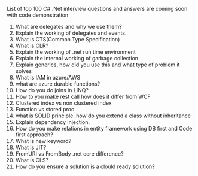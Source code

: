 List of top 100 C# .Net interview questions and answers are coming soon with code demonstration
1. What are delegates and why we use them?
2. Explain the working of delegates and events.
3. What is CTS(Common Type Specification)
4. What is CLR?
5. Explain the working of .net run time environment
6. Explain the internal working of garbage collection
7. Explain generics, how did you use this and what type of problem it solves
8. What is IAM in azure/AWS
9. what are azure durable functions?
10. How do you do joins in LINQ?
11. How to you make rest call how does it differ from WCF
12. Clustered index vs non clustered index
13. Function vs stored proc
14. what is SOLID principle. how do you extend a class without inheritance
15. Explain dependency injection.
16. How do you make relations in entity framework using DB first and Code first approach?
17. What is new keyword?
18. What is JIT?
19. FromURI vs FromBody .net core difference?
20. What is CLS?
21. How do you ensure a solution is a clould ready solution?
